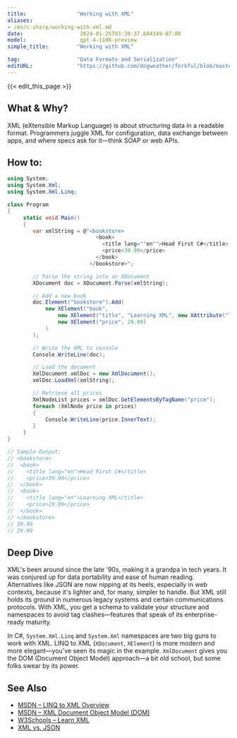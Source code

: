 ```yaml
---
title:                "Working with XML"
aliases:
- /en/c-sharp/working-with-xml.md
date:                  2024-01-25T03:39:37.694349-07:00
model:                 gpt-4-1106-preview
simple_title:         "Working with XML"

tag:                  "Data Formats and Serialization"
editURL:              "https://github.com/dogweather/forkful/blob/master/content/en/c-sharp/working-with-xml.md"
---
```


{{< edit_this_page >}}

## What & Why?
XML (eXtensible Markup Language) is about structuring data in a readable format. Programmers juggle XML for configuration, data exchange between apps, and where specs ask for it—think SOAP or web APIs.

## How to:
```C#
using System;
using System.Xml;
using System.Xml.Linq;

class Program
{
     static void Main()
     {
        var xmlString = @"<bookstore>
                            <book>
                              <title lang=""en"">Head First C#</title>
                              <price>39.99</price>
                            </book>
                          </bookstore>";

        // Parse the string into an XDocument
        XDocument doc = XDocument.Parse(xmlString);

        // Add a new book
        doc.Element("bookstore").Add(
            new XElement("book",
                new XElement("title", "Learning XML", new XAttribute("lang", "en")),
                new XElement("price", 29.99)
            )
        );

        // Write the XML to console
        Console.WriteLine(doc);

        // Load the document
        XmlDocument xmlDoc = new XmlDocument();
        xmlDoc.LoadXml(xmlString);

        // Retrieve all prices
        XmlNodeList prices = xmlDoc.GetElementsByTagName("price");
        foreach (XmlNode price in prices)
        {
            Console.WriteLine(price.InnerText);
        }
     }
}

// Sample Output:
// <bookstore>
//  <book>
//    <title lang="en">Head First C#</title>
//    <price>39.99</price>
//  </book>
//  <book>
//    <title lang="en">Learning XML</title>
//    <price>29.99</price>
//  </book>
// </bookstore>
// 39.99
// 29.99
```

## Deep Dive
XML's been around since the late '90s, making it a grandpa in tech years. It was conjured up for data portability and ease of human reading. Alternatives like JSON are now nipping at its heels, especially in web contexts, because it's lighter and, for many, simpler to handle. But XML still holds its ground in numerous legacy systems and certain communications protocols. With XML, you get a schema to validate your structure and namespaces to avoid tag clashes—features that speak of its enterprise-ready maturity.

In C#, `System.Xml.Linq` and `System.Xml` namespaces are two big guns to work with XML. LINQ to XML (`XDocument`, `XElement`) is more modern and more elegant—you've seen its magic in the example. `XmlDocument` gives you the DOM (Document Object Model) approach—a bit old school, but some folks swear by its power.

## See Also
- [MSDN – LINQ to XML Overview](https://docs.microsoft.com/dotnet/standard/linq/linq-xml-overview)
- [MSDN – XML Document Object Model (DOM)](https://docs.microsoft.com/dotnet/standard/data/xml/)
- [W3Schools – Learn XML](https://www.w3schools.com/xml/)
- [XML vs. JSON](https://www.json.org/xml.html)
